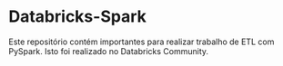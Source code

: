 # Databricks-Spark

Este repositório contém importantes para realizar trabalho de ETL com PySpark. Isto foi realizado no Databricks Community.
